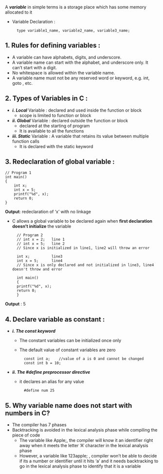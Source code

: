 A ***variable*** in simple terms is a storage place which has some memory allocated to it

- Variable Declaration :

        type variable1_name, variable2_name, variable3_name;

## 1. Rules for defining variables :
- A variable can have alphabets, digits, and underscore.
- A variable name can start with the alphabet, and underscore only. It can’t start with a digit.
- No whitespace is allowed within the variable name.
- A variable name must not be any reserved word or keyword, e.g. int, goto , etc.

## 2. Types of Variables in C : 
- ***i. Local*** Variable : declared and used inside the function or block
    - scope is limited to function or block
- ***ii. Global*** Variable : declared outside the function or block
    - declared at the starting of program
    - It is available to all the functions
- ***iii. Static*** Variable : A variable that retains its value between multiple function calls
    - It is declared with the static keyword

## 3. Redeclaration of global variable :

    // Program 1
    int main()
    {
        int x;
        int x = 5;
        printf("%d", x);
        return 0;
    }

**Output**: redeclaration of ‘x’ with no linkage

- C allows a global variable to be declared again when **first declaration doesn’t initialize** the variable

        // Program 2
        // int x = 2;   line 1
        // int x = 5;   line 2
        // Since x is initialized in line1, line2 will throw an error

        int x;          line3
        int x = 5;      line4
        // Since x is only declared and not initialized in line3, line4 doesn't throw and error

        int main()
        {
        printf("%d", x);
        return 0; 
        }

**Output** : 5

## 4. Declare variable as constant :
- ***i. The const keyword***
    - The constant variables can be initialized once only
    - The default value of constant variables are zero

            const int a;    //value of a is 0 and cannot be changed
            const int b = 10;

- ***ii. The #define preprocessor directive***
    - it declares an alias for any value

            #define num 25

## 5. Why variable name does not start with numbers in C?
- The compiler has 7 phases
- Backtracking is avoided in the lexical analysis phase while compiling the piece of code
    - The variable like Apple;, the compiler will know it an identifier right away when it meets the letter ‘A’ character in the lexical analysis phase
    - However, a variable like 123apple; , compiler won’t be able to decide if its a number or identifier until it hits ‘a’ and it needs backtracking to go in the lexical analysis phase to identify that it is a variable
